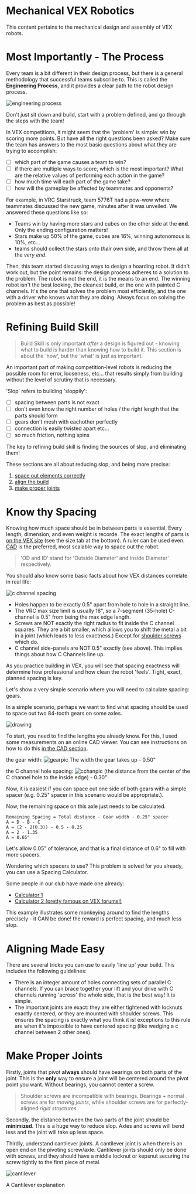 # Mechanical VEX Robotics

This content pertains to the mechanical design and assembly of VEX robots.

# Most Importantly - The Process

Every team is a bit different in their design process, but there is a general methodology that successful teams subscribe to. This is called the **Engineering Process**, and it provides a clear path to the robot design process.

![engineering process](_media/engineering-process.png)

Don't just sit down and build, start with a problem defined, and go through the steps with the team!

In VEX competitions, it might seem that the 'problem' is simple: win by scoring more points. But have all the right questions been asked? Make sure the team has answers to the most basic questions about what they are trying to accomplish:
* [ ] which part of the game causes a team to win?
* [ ] if there are multiple ways to score, which is the most important? What are the relative values of performing each action in the game?
* [ ] how much time will each part of the game take?
* [ ] how will the gameplay be affected by teammates and opponents?

For example, in VRC Starstruck, team 5776T had a pow-wow where teammates discussed the new game, minutes after it was unveiled. We answered these questions like so:
- Teams win by having more stars and cubes on the other side at the **end**. Only the ending configuration matters!
- Stars make up 50% of the game, cubes are 16%, winning autonomous is 10%, etc...
- teams should collect the stars onto *their own* side, and throw them all at the *very end*.

Then, this team started discussing ways to design a hoarding robot. It didn't work out, but the point remains: the design process adheres to a solution to the problem. The robot is not the end, it is the means to an end. The winning robot isn't the best looking, the cleanest build, or the one with painted C channels. It's the one that solves the problem most efficiently, and the one with a driver who knows what they are doing. Always focus on solving the problem as best as possible!


# Refining Build Skill

> Build Skill is only important *after* a design is figured out - knowing what to build is harder than knowing how to build it. This section is about the 'how', but the 'what' is just as important.

An important part of making competition-level robots is reducing the possible room for error, looseness, etc... that results simply from building without the level of scrutiny that is necessary.

'Slop' refers to building 'sloppily':
* [ ] spacing between parts is not exact
* [ ] don't even know the right number of holes / the right length that the parts should form 
* [ ] gears don't mesh with eachother perfectly
* [ ] connection is easily twisted apart
etc...
* [ ] so much friction, nothing spins

The key to refining build skill is finding the sources of slop, and eliminating them!

These sections are all about reducing slop, and being more precise:
1. [space out elements correctly](mech?id=know-thy-spacing)
2. [align the build](mech?id=aligning-made-easy)
3. [make proper joints](mech?id=make-proper-joints)

# Know thy Spacing

Knowing how much space should be in between parts is essential. Every length, dimension, and even weight is recorde. The exact lengths of parts is [on the VEX site](https://www.vexrobotics.com/shafts-and-hardware.html) (see the size tab at the bottom). A ruler can be used even. [CAD](cad.md) is the preferred, most scalable way to space out the robot.

> 'OD and ID' stand for 'Outside Diameter' and Inside Diameter' respectively.

You should also know some basic facts about how VEX distances correlate in real life:

![c channel spacing](_media/c-chan-spacing.jpg)

- Holes happen to be exactly 0.5" apart from hole to hole in a straight line.
- The VRC max size limit is usually 18", so a 7-segment (35-hole) C-channel is 0.5" from being the max edge length.
- Screws are NOT exactly the right radius to fit inside the C channel squares. They are a bit smaller, which allows you to shift the metal a bit in a joint (which leads to less exactness.) Except for [shoulder screws](https://www.vexrobotics.com/all-screws.html) which do.
- C channel side-panels are NOT 0.5" exactly (see above). This implies things about how C Channels line up.

As you practice building in VEX, you will see that spacing exactness will determine how professional and how clean the robot 'feels'. Tight, exact, planned spacing is key.

Let's show a very simple scenario where you will need to calculate spacing: gears.

In a simple scenario, perhaps we want  to find what spacing should be used to space out two 84-tooth gears on some axles.

![drawing](_media/cchandrawing.jpg)

To start, you need to find the lengths you already know. For this, I used some measurements on an online CAD viewer. You can see instructions on how to do this [in the CAD section](cad.md).

the gear width:
![gearpic](_media/gearview.png)
The width the gear takes up - 0.50"

the C channel hole spacing: 
![cchanpic](_media/c-channel-dimension.PNG)
(the distance from the center of the C channel hole to the inside edge) - 0.30"

Now, it is easiest if you can space out one side of both gears with a simple spacer (e.g. 0.25" spacer in this scenario would be appropriate.).

Now, the remaining space on this axle just needs to be calculated. 

```
Remaining Spacing = Total distance - Gear width - 0.25" spacer
A = D - B - C
A = (2 - 2(0.3)) - 0.5 - 0.25
A = 2 - 1.35
A = 0.65"
```

Let's allow 0.05" of tolerance, and that is a final distance of 0.6"
to fill with more spacers.

Wondering which spacers to use? This problem is solved for you already, you can use a Spacing Calculator.

Some people in our club have made one already:
- [Calculator 1](https://canyonturtle.github.io/spacing-calc)
- [Calculator 2 (pretty famous on VEX forums!)](http://www.dvhsrobotics.com/spacing-calculator.html)

This example illustrates some monkeying around to find the lengths precisely - it CAN be done! the reward is perfect spacing, and much less slop.

# Aligning Made Easy

There are several tricks you can use to easily 'line up' your build. 
This includes the following guidelines:
- There is an integer amount of holes connecting sets of parallel C channels. If you can brace together your lift and your drive with C channels running 'across' the whole side, that is the best way! It is simple.
- The important joints are exact: they are either tightened with locknuts exactly centered, or they are mounted with shoulder screws. This ensures the spacing is exactly what you think it is! exceptions to this rule are when it's impossible to have centered spacing (like wedging a c channel between 2 other ones).

# Make Proper Joints

Firstly, joints that pivot **always** should have bearings on both parts of the joint. This is the **only** way to ensure a joint will be centered around the pivot point you want. Without bearings, you cannot center a screw.

> Shoulder screws are incompatible with bearings. Bearings + normal screws are for *moving joints*, while shoulder screws are for perfectly-aligned *rigid structures*. 

Secondly, the distance between the two parts of the joint should be **minimized**. This is a huge way to reduce slop. Axles and screws will bend less and the joint will take up less space.

Thirdly, understand cantilever joints. A cantilever joint is when there is an open end on the pivoting screw/axle. Cantilever joints should only be done with screws, and they should have a middle locknut or kepsnut securing the screw tightly to the first piece of metal.

![cantilever](_media/cantilever.jpg)

A Cantilever explanation